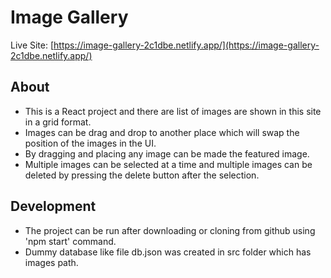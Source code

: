 # Image Gallery

Live Site: [https://image-gallery-2c1dbe.netlify.app/](https://image-gallery-2c1dbe.netlify.app/)

## About
- This is a React project and there are list of images are shown in this site in a grid format.
- Images can be drag and drop to another place which will swap the position of the images in the UI.
- By dragging and placing any image can be made the featured image.
- Multiple images can be selected at a time and multiple images can be deleted by pressing the delete button after the selection.

## Development
- The project can be run after downloading or cloning from github using 'npm start' command.
- Dummy database like file db.json was created in src folder which has images path.
